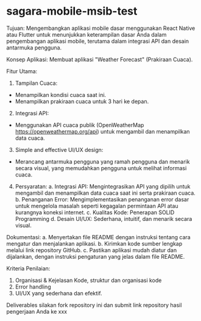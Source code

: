 # sagara-mobile-msib-test

Tujuan:
Mengembangkan aplikasi mobile dasar menggunakan React Native atau Flutter untuk menunjukkan keterampilan dasar Anda dalam pengembangan aplikasi mobile, terutama dalam integrasi API dan desain antarmuka pengguna.

Konsep Aplikasi:
Membuat aplikasi "Weather Forecast" (Prakiraan Cuaca).

Fitur Utama:
1. Tampilan Cuaca:
- Menampilkan kondisi cuaca saat ini.
- Menampilkan prakiraan cuaca untuk 3 hari ke depan.

2. Integrasi API:
- Menggunakan API cuaca publik (OpenWeatherMap https://openweathermap.org/api) untuk mengambil dan menampilkan data cuaca.

3. Simple and effective UI/UX design:
- Merancang antarmuka pengguna yang ramah pengguna dan menarik secara visual, yang memudahkan pengguna untuk melihat informasi cuaca.

4. Persyaratan:
a. Integrasi API: Mengintegrasikan API yang dipilih untuk mengambil dan menampilkan data cuaca saat ini serta prakiraan cuaca.
b. Penanganan Error: Mengimplementasikan penanganan error dasar untuk mengelola masalah seperti kegagalan permintaan API atau kurangnya koneksi internet.
c. Kualitas Kode: Penerapan SOLID Programming
d. Desain UI/UX: Sederhana, intuitif, dan menarik secara visual.

Dokumentasi:
a. Menyertakan file README dengan instruksi tentang cara mengatur dan menjalankan aplikasi.
b. Kirimkan kode sumber lengkap melalui link repository GitHub.
c. Pastikan aplikasi mudah diatur dan dijalankan, dengan instruksi pengaturan yang jelas dalam file README.

Kriteria Penilaian:
1. Organisasi & Kejelasan Kode, struktur dan organisasi kode
2. Error handling
3. UI/UX yang sederhana dan efektif.

Deliverables silakan fork repository ini dan submit link repository hasil pengerjaan Anda ke xxx
